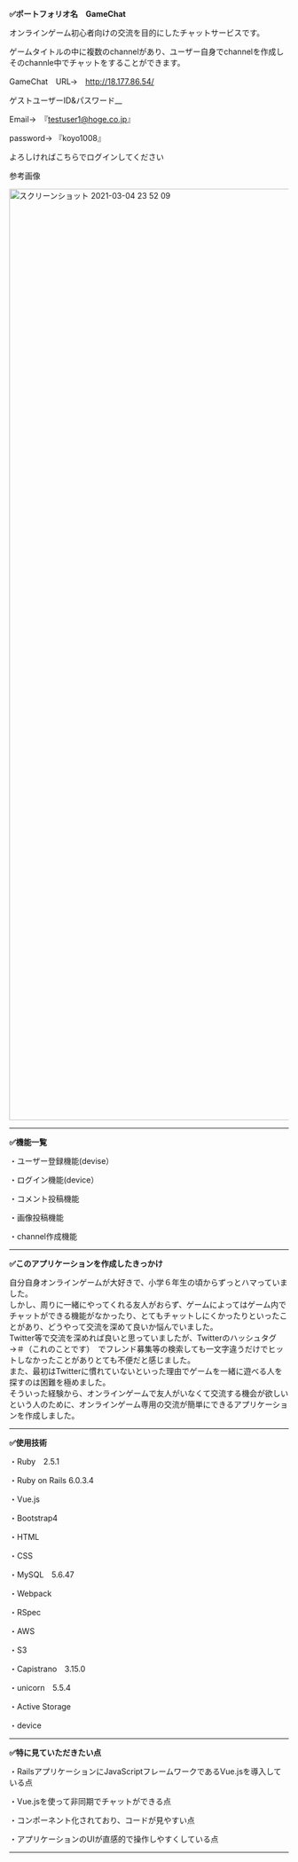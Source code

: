 __✅ポートフォリオ名　GameChat__

オンラインゲーム初心者向けの交流を目的にしたチャットサービスです。 

ゲームタイトルの中に複数のchannelがあり、ユーザー自身でchannelを作成しそのchannle中でチャットをすることができます。 

GameChat　URL→　<http://18.177.86.54/>  

ゲストユーザーID&パスワード__

Email→　『testuser1@hoge.co.jp』

password→ 『koyo1008』

よろしければこちらでログインしてください


参考画像　　

<img width="1680" alt="スクリーンショット 2021-03-04 23 52 09" src="https://user-images.githubusercontent.com/58773090/109981979-cae22b00-7d44-11eb-96b1-6071b5231db5.png">


--------------------------------------

__✅機能一覧__

・ユーザー登録機能(devise）

・ログイン機能(device）

・コメント投稿機能

・画像投稿機能

・channel作成機能

--------------------------------------


__✅このアプリケーションを作成したきっかけ__

自分自身オンラインゲームが大好きで、小学６年生の頃からずっとハマっていました。  
しかし、周りに一緒にやってくれる友人がおらず、ゲームによってはゲーム内でチャットができる機能がなかったり、とてもチャットしにくかったりといったことがあり、どうやって交流を深めて良いか悩んでいました。  
Twitter等で交流を深めれば良いと思っていましたが、Twitterのハッシュタグ　→＃（これのことです）　でフレンド募集等の検索しても一文字違うだけでヒットしなかったことがありとても不便だと感じました。    
また、最初はTwitterに慣れていないといった理由でゲームを一緒に遊べる人を探すのは困難を極めました。  
そういった経験から、オンラインゲームで友人がいなくて交流する機会が欲しいという人のために、オンラインゲーム専用の交流が簡単にできるアプリケーションを作成しました。  

--------------------------------------

__✅使用技術__

・Ruby　2.5.1

・Ruby on Rails  6.0.3.4

・Vue.js

・Bootstrap4

・HTML

・CSS

・MySQL　5.6.47

・Webpack

・RSpec

・AWS

・S3

・Capistrano　3.15.0

・unicorn　5.5.4

・Active Storage

・device

--------------------------------------

__✅特に見ていただきたい点__

・RailsアプリケーションにJavaScriptフレームワークであるVue.jsを導入している点

・Vue.jsを使って非同期でチャットができる点

・コンポーネント化されており、コードが見やすい点

・アプリケーションのUIが直感的で操作しやすくしている点

--------------------------------------




